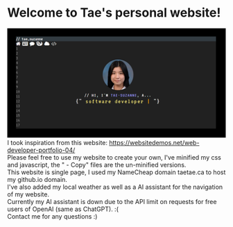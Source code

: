 Welcome to Tae's personal website!
==================================

![preview](https://github.com/teatae/teatae.github.io/blob/main/assets/preview.png?raw=true)
I took inspiration from this website: https://websitedemos.net/web-developer-portfolio-04/  
Please feel free to use my website to create your own, I've minified my css and javascript, the " - Copy" files are the un-minified versions.  
This website is single page, I used my NameCheap domain taetae.ca to host my github.io domain.  
I've also added my local weather as well as a AI assistant for the navigation of my website.  
Currently my AI assistant is down due to the API limit on requests for free users of OpenAI (same as ChatGPT). :(  
Contact me for any questions :)  
